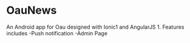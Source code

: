 # OauNews
An Android app for Oau designed with Ionic1 and AngularJS 1. 
Features includes
-Push notification
-Admin Page

